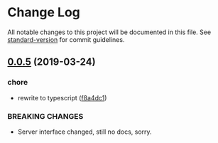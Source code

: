 # Change Log

All notable changes to this project will be documented in this file. See [standard-version](https://github.com/conventional-changelog/standard-version) for commit guidelines.

## [0.0.5](https://github.com/vovkasm/mock-websocket/compare/v0.0.4...v0.0.5) (2019-03-24)


### chore

* rewrite to typescript ([f8a4dc1](https://github.com/vovkasm/mock-websocket/commit/f8a4dc1))


### BREAKING CHANGES

* Server interface changed, still no docs, sorry.
